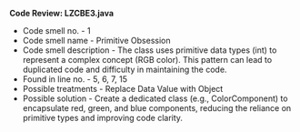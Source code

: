 **Code Review: LZCBE3.java**
- Code smell no. - 1
- Code smell name - Primitive Obsession
- Code smell description - The class uses primitive data types (int) to represent a complex concept (RGB color). This pattern can lead to duplicated code and difficulty in maintaining the code.
- Found in line no. - 5, 6, 7, 15
- Possible treatments - Replace Data Value with Object
- Possible solution - Create a dedicated class (e.g., ColorComponent) to encapsulate red, green, and blue components, reducing the reliance on primitive types and improving code clarity.